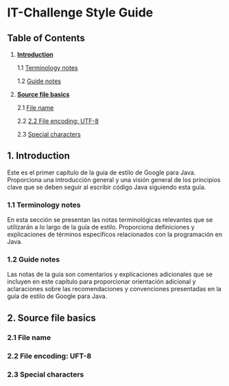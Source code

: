 # IT-Challenge Style Guide

## Table of Contents

1. [**Introduction**](#1-introduction)

   1.1 [Terminology notes](#11-terminology-notes)

   1.2 [Guide notes](#12-guide-notes)


2. [**Source file basics**](#2-source-file-basics)

   2.1 [File name](#21-file-name)

   2.2 [2.2 File encoding: UTF-8](#22-file-encoding--uft-8)

   2.3 [Special characters](#23-special-characters)

## 1. Introduction

Este es el primer capítulo de la guía de estilo de Google para Java. Proporciona una introducción general y una visión general de los principios clave que se deben seguir al escribir código Java siguiendo esta guía.

### 1.1 Terminology notes

En esta sección se presentan las notas terminológicas relevantes que se utilizarán a lo largo de la guía de estilo. Proporciona definiciones y explicaciones de términos específicos relacionados con la programación en Java.

### 1.2 Guide notes

Las notas de la guía son comentarios y explicaciones adicionales que se incluyen en este capítulo para proporcionar orientación adicional y aclaraciones sobre las recomendaciones y convenciones presentadas en la guía de estilo de Google para Java.

## 2. Source file basics

### 2.1 File name

### 2.2 File encoding: UFT-8

### 2.3 Special characters
